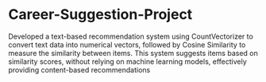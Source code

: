 # Career-Suggestion-Project
Developed a text-based recommendation system using CountVectorizer to convert text data into numerical vectors, followed by Cosine Similarity to measure the similarity between items. This system suggests items based on similarity scores, without relying on machine learning models, effectively providing content-based recommendations
